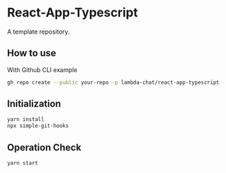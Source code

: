 # React-App-Typescript

A template repository.


## How to use

With Github CLI example

```sh
gh repo create --public your-repo -p lambda-chat/react-app-typescript
```

## Initialization

```sh
yarn install
npx simple-git-hooks
```

## Operation Check

```sh
yarn start
```
